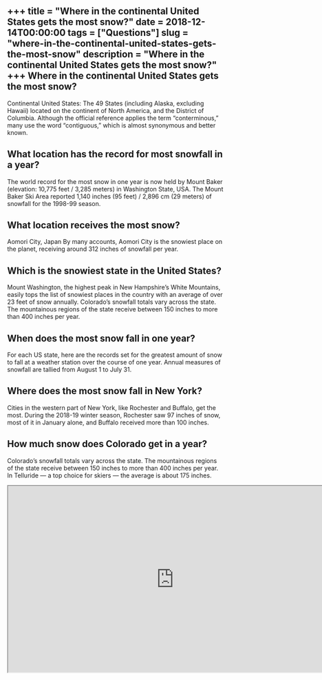 +++
title = "Where in the continental United States gets the most snow?"
date = 2018-12-14T00:00:00
tags = ["Questions"]
slug = "where-in-the-continental-united-states-gets-the-most-snow"
description = "Where in the continental United States gets the most snow?"
+++
Where in the continental United States gets the most snow?
----------------------------------------------------------

Continental United States: The 49 States (including Alaska, excluding Hawaii) located on the continent of North America, and the District of Columbia. Although the official reference applies the term “conterminous,” many use the word “contiguous,” which is almost synonymous and better known.

What location has the record for most snowfall in a year?
---------------------------------------------------------

The world record for the most snow in one year is now held by Mount Baker (elevation: 10,775 feet / 3,285 meters) in Washington State, USA. The Mount Baker Ski Area reported 1,140 inches (95 feet) / 2,896 cm (29 meters) of snowfall for the 1998-99 season.

What location receives the most snow?
-------------------------------------

Aomori City, Japan By many accounts, Aomori City is the snowiest place on the planet, receiving around 312 inches of snowfall per year.

Which is the snowiest state in the United States?
-------------------------------------------------

Mount Washington, the highest peak in New Hampshire’s White Mountains, easily tops the list of snowiest places in the country with an average of over 23 feet of snow annually. Colorado’s snowfall totals vary across the state. The mountainous regions of the state receive between 150 inches to more than 400 inches per year.

When does the most snow fall in one year?
-----------------------------------------

For each US state, here are the records set for the greatest amount of snow to fall at a weather station over the course of one year. Annual measures of snowfall are tallied from August 1 to July 31.

Where does the most snow fall in New York?
------------------------------------------

Cities in the western part of New York, like Rochester and Buffalo, get the most. During the 2018-19 winter season, Rochester saw 97 inches of snow, most of it in January alone, and Buffalo received more than 100 inches.

How much snow does Colorado get in a year?
------------------------------------------

Colorado’s snowfall totals vary across the state. The mountainous regions of the state receive between 150 inches to more than 400 inches per year. In Telluride — a top choice for skiers — the average is about 175 inches.

<iframe allow="accelerometer; autoplay; clipboard-write; encrypted-media; gyroscope; picture-in-picture" allowfullscreen="" class="__youtube_prefs__  epyt-is-override  no-lazyload" data-no-lazy="1" data-origheight="433" data-origwidth="770" data-skipgform_ajax_framebjll="" height="433" id="_ytid_16665" loading="lazy" src="https://www.youtube.com/embed/C6A9UObOCWg?enablejsapi=1&autoplay=0&cc_load_policy=0&cc_lang_pref=&iv_load_policy=1&loop=0&modestbranding=0&rel=1&fs=1&playsinline=0&autohide=2&theme=dark&color=red&controls=1&" title="YouTube player" width="770"></iframe>